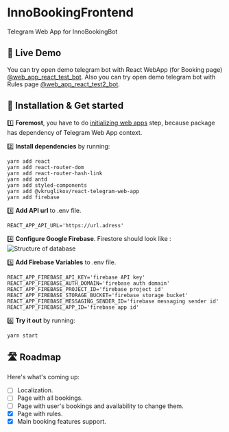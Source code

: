 # InnoBookingFrontend

Telegram Web App for InnoBookingBot


## 🔴 Live Demo

You can try open demo telegram bot with React WebApp (for Booking page) [@web_app_react_test_bot](https://t.me/web_app_react_test_bot).
Also you can try open demo telegram bot with Rules page [@web_app_react_test2_bot](https://t.me/web_app_react_test2_bot).

## 🔧 Installation & Get started

:one: **Foremost**, you have to do [initializing web apps](https://core.telegram.org/bots/webapps#initializing-web-apps) step, because package has dependency of Telegram Web App context.

:two: **Install dependencies** by running:
```
yarn add react
yarn add react-router-dom
yarn add react-router-hash-link
yarn add antd
yarn add styled-components
yarn add @vkruglikov/react-telegram-web-app
yarn add firebase
```

:three: **Add API url** to .env file.
```
REACT_APP_API_URL='https://url.adress'
```

:four: **Configure Google Firebase**.
Firestore should look like :
![Structure of database](https://i.ibb.co/sbBdyhG/Screenshot-1.png)

:five: **Add Firebase Variables** to .env file.
```
REACT_APP_FIREBASE_API_KEY='firebase API key'
REACT_APP_FIREBASE_AUTH_DOMAIN='firebase auth domain'
REACT_APP_FIREBASE_PROJECT_ID='firebase project id'
REACT_APP_FIREBASE_STORAGE_BUCKET='firebase storage bucket'
REACT_APP_FIREBASE_MESSAGING_SENDER_ID='firebase messaging sender id'
REACT_APP_FIREBASE_APP_ID='firebase app id'
```

:six: **Try it out** by running:
```
yarn start
```


## 🛣 Roadmap

Here's what's coming up:

- [ ] Localization.
- [ ] Page with all bookings.
- [ ] Page with user's bookings and availability to change them.
- [x] Page with rules.
- [x] Main booking features support.